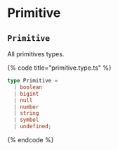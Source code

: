# Primitive

## `Primitive`

All primitives types.

{% code title="primitive.type.ts" %}
```typescript
type Primitive =
  | boolean
  | bigint
  | null
  | number
  | string
  | symbol
  | undefined;
```
{% endcode %}
